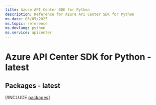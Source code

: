 ```yaml
---
title: Azure API Center SDK for Python
description: Reference for Azure API Center SDK for Python
ms.date: 03/05/2025
ms.topic: reference
ms.devlang: python
ms.service: apicenter
---
```

# Azure API Center SDK for Python - latest
## Packages - latest
[!INCLUDE [packages](api-center-index.md)]